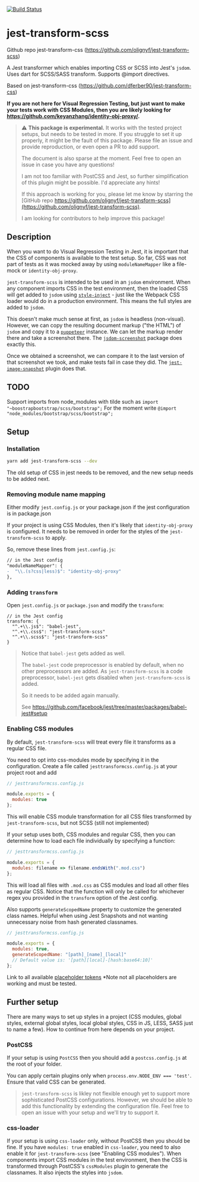 [![Build Status](https://travis-ci.com/olignyf/jest-transform-scss.svg?branch=master)](https://travis-ci.com/olignyf/jest-transform-scss)

# jest-transform-scss

Github repo jest-transform-css (https://github.com/olignyf/jest-transform-scss)

A Jest transformer which enables importing CSS or SCSS into Jest's `jsdom`. Uses dart for SCSS/SASS transform.
Supports @import directives. 

Based on jest-transform-css (https://github.com/dferber90/jest-transform-css)

**If you are not here for Visual Regression Testing, but just want to make your tests work with CSS Modules, then you are likely looking for https://github.com/keyanzhang/identity-obj-proxy/.**

> ⚠️ **This package is experimental.**
> It works with the tested project setups, but needs to be tested in more.
> If you struggle to set it up properly, it might be the fault of this package.
> Please file an issue and provide reproduction, or even open a PR to add support.
>
> The document is also sparse at the moment. Feel free to open an issue in case you have any questions!
>
> I am not too familiar with PostCSS and Jest, so further simplification of
> this plugin might be possible. I'd appreciate any hints!
>
> If this approach is working for you, please let me know by starring the [GitHub repo https://github.com/olignyf/jest-transform-scss](https://github.com/olignyf/jest-transform-scss).
>
> I am looking for contributors to help improve this package!

## Description

When you want to do Visual Regression Testing in Jest, it is important that the CSS of components is available to the test setup. So far, CSS was not part of tests as it was mocked away by using `moduleNameMapper` like a file-mock or `identity-obj-proxy`.

`jest-transform-scss` is intended to be used in an `jsdom` environment. When any component imports CSS in the test environment, then the loaded CSS will get added to `jsdom` using [`style-inject`](https://github.com/egoist/style-inject) - just like the Webpack CSS loader would do in a production environment. This means the full styles are added to `jsdom`.

This doesn't make much sense at first, as `jsdom` is headless (non-visual). However, we can copy the resulting document markup ("the HTML") of `jsdom` and copy it to a [`puppeteer`](https://github.com/googlechrome/puppeteer/) instance. We can let the markup render there and take a screenshot there. The [`jsdom-screenshot`](https://github.com/dferber90/jsdom-screenshot) package does exactly this.

Once we obtained a screenshot, we can compare it to the last version of that screenshot we took, and make tests fail in case they did. The [`jest-image-snapshot`](https://github.com/americanexpress/jest-image-snapshot) plugin does that.

## TODO

Support imports from node_modules with tilde such as 
 `import "~boostrapbootstrap/scss/bootstrap";`
For the moment write
 `@import "node_modules/bootstrap/scss/bootstrap";`

## Setup

### Installation

```bash
yarn add jest-transform-scss --dev
```

The old setup of CSS in jest needs to be removed, and the new setup needs to be added next.

### Removing module name mapping

Either modify `jest.config.js` or your package.json if the jest configuration is in package.json

If your project is using CSS Modules, then it's likely that `identity-obj-proxy` is configured.
It needs to be removed in order for the styles of the `jest-transform-scss` to apply.

So, remove these lines from `jest.config.js`:

```diff
// in the Jest config
"moduleNameMapper": {
-  "\\.(s?css|less)$": "identity-obj-proxy"
},
```

### Adding `transform`

Open `jest.config.js` or `package.json` and modify the `transform`:

```
// in the Jest config
transform: {
  "^.+\\.js$": "babel-jest",
  "^.+\\.css$": "jest-transform-scss"
  "^.+\\.scss$": "jest-transform-scss"
}
```

> Notice that `babel-jest` gets added as well.
>
> The `babel-jest` code preprocessor is enabled by default, when no other preprocessors are added. As `jest-transform-scss` is a code preprocessor, `babel-jest` gets disabled when `jest-transform-scss` is added.
>
> So it needs to be added again manually.
>
> See https://github.com/facebook/jest/tree/master/packages/babel-jest#setup

### Enabling CSS modules

By default, `jest-transform-scss` will treat every file it transforms as a regular CSS file.

You need to opt into css-modules mode by specifying it in the configuration. Create a file called `jesttransformcss.config.js` at your project root and add

```js
// jesttransformcss.config.js

module.exports = {
  modules: true
};
```

This will enable CSS module transformation for all CSS files transformed by `jest-transform-scss`, but not SCSS (still not implemented)

If your setup uses both, CSS modules and regular CSS, then you can determine how to load each file individually by specifying a function:

```js
// jesttransformcss.config.js

module.exports = {
  modules: filename => filename.endsWith(".mod.css")
};
```

This will load all files with `.mod.css` as CSS modules and load all other files as regular CSS. Notice that the function will only be called for whichever regex you provided in the `transform` option of the Jest config.

Also supports `generateScopedName` property to customize the generated class names. Helpful when using Jest Snapshots and not wanting unnecessary noise from hash generated classnames.

```js
// jesttransformcss.config.js

module.exports = {
  modules: true,
  generateScopedName: "[path]_[name]_[local]"
  // Default value is: '[path][local]-[hash:base64:10]'
};
```
Link to all available [placeholder tokens](https://github.com/webpack/loader-utils#interpolatename) \*Note not all placeholders are working and must be tested.

## Further setup

There are many ways to set up styles in a project (CSS modules, global styles, external global styles, local global styles, CSS in JS, LESS, SASS just to name a few). How to continue from here depends on your project.

### PostCSS

If your setup is using `PostCSS` then you should add a `postcss.config.js` at the root of your folder.

You can apply certain plugins only when `process.env.NODE_ENV === 'test'`. Ensure that valid CSS can be generated.

> `jest-transform-scss` is likley not flexible enough yet to support more sophisticated PostCSS configurations. However, we should be able to add this functionality by extending the configuration file. Feel free to open an issue with your setup and we'll try to support it.

### css-loader

If your setup is using `css-loader` only, without PostCSS then you should be fine.
If you have `modules: true` enabled in `css-loader`, you need to also enable it for `jest-transform-scss` (see "Enabling CSS modules"). When components import CSS modules in the test environment, then the CSS is transformed through PostCSS's `cssModules` plugin to generate the classnames. It also injects the styles into `jsdom`.
